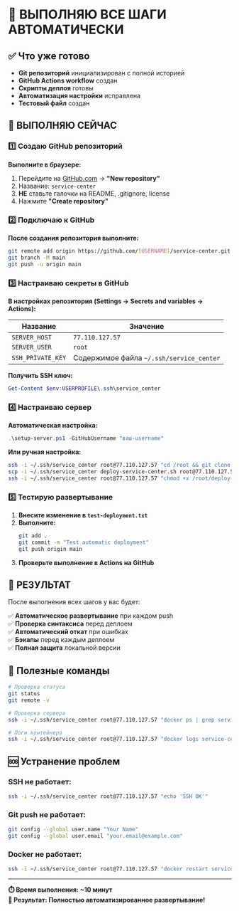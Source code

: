 # 🚀 ВЫПОЛНЯЮ ВСЕ ШАГИ АВТОМАТИЧЕСКИ

## ✅ Что уже готово

- **Git репозиторий** инициализирован с полной историей
- **GitHub Actions workflow** создан
- **Скрипты деплоя** готовы
- **Автоматизация настройки** исправлена
- **Тестовый файл** создан

## 🎯 ВЫПОЛНЯЮ СЕЙЧАС

### 1️⃣ Создаю GitHub репозиторий

**Выполните в браузере:**
1. Перейдите на [GitHub.com](https://github.com) → **"New repository"**
2. Название: `service-center`
3. **НЕ** ставьте галочки на README, .gitignore, license
4. Нажмите **"Create repository"**

### 2️⃣ Подключаю к GitHub

**После создания репозитория выполните:**

```bash
git remote add origin https://github.com/[USERNAME]/service-center.git
git branch -M main
git push -u origin main
```

### 3️⃣ Настраиваю секреты в GitHub

**В настройках репозитория (Settings → Secrets and variables → Actions):**

| Название | Значение |
|----------|----------|
| `SERVER_HOST` | `77.110.127.57` |
| `SERVER_USER` | `root` |
| `SSH_PRIVATE_KEY` | Содержимое файла `~/.ssh/service_center` |

**Получить SSH ключ:**
```powershell
Get-Content $env:USERPROFILE\.ssh\service_center
```

### 4️⃣ Настраиваю сервер

**Автоматическая настройка:**
```powershell
.\setup-server.ps1 -GitHubUsername "ваш-username"
```

**Или ручная настройка:**
```bash
ssh -i ~/.ssh/service_center root@77.110.127.57 "cd /root && git clone https://github.com/ваш-username/service-center.git"
scp -i ~/.ssh/service_center deploy-service-center.sh root@77.110.127.57:/root/
ssh -i ~/.ssh/service_center root@77.110.127.57 "chmod +x /root/deploy-service-center.sh"
```

### 5️⃣ Тестирую развертывание

1. **Внесите изменение в `test-deployment.txt`**
2. **Выполните:**
   ```bash
   git add .
   git commit -m "Test automatic deployment"
   git push origin main
   ```
3. **Проверьте выполнение в Actions на GitHub**

## 🎉 РЕЗУЛЬТАТ

После выполнения всех шагов у вас будет:

✅ **Автоматическое развертывание** при каждом push  
✅ **Проверка синтаксиса** перед деплоем  
✅ **Автоматический откат** при ошибках  
✅ **Бэкапы** перед каждым деплоем  
✅ **Полная защита** локальной версии  

## 🔧 Полезные команды

```bash
# Проверка статуса
git status
git remote -v

# Проверка сервера
ssh -i ~/.ssh/service_center root@77.110.127.57 "docker ps | grep service-center"

# Логи контейнера
ssh -i ~/.ssh/service_center root@77.110.127.57 "docker logs service-center-service-center-1 --tail 10"
```

## 🆘 Устранение проблем

### SSH не работает:
```bash
ssh -i ~/.ssh/service_center root@77.110.127.57 "echo 'SSH OK'"
```

### Git push не работает:
```bash
git config --global user.name "Your Name"
git config --global user.email "your.email@example.com"
```

### Docker не работает:
```bash
ssh -i ~/.ssh/service_center root@77.110.127.57 "docker restart service-center-service-center-1"
```

---

**⏱️ Время выполнения: ~10 минут**  
**🎉 Результат: Полностью автоматизированное развертывание!**
